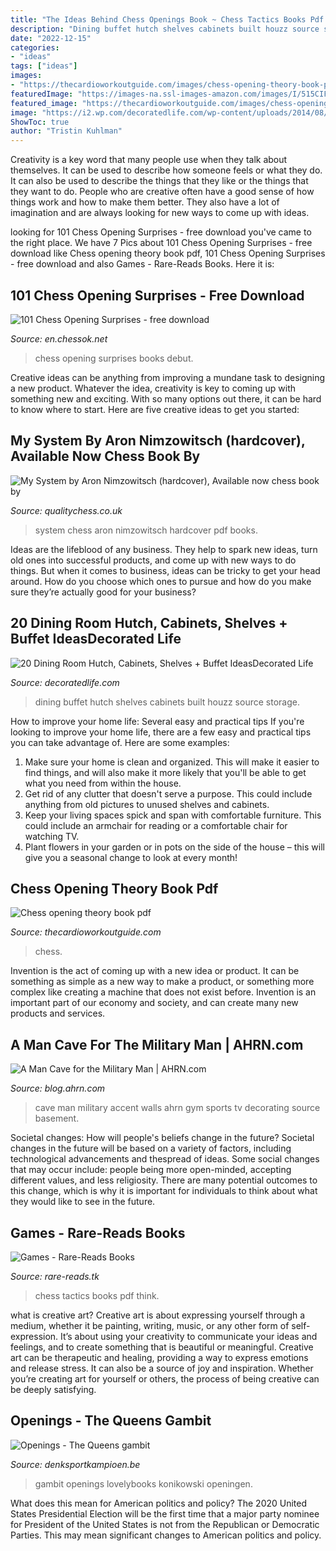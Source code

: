 ```yaml
---
title: "The Ideas Behind Chess Openings Book ~ Chess Tactics Books Pdf Think"
description: "Dining buffet hutch shelves cabinets built houzz source storage"
date: "2022-12-15"
categories:
- "ideas"
tags: ["ideas"]
images:
- "https://thecardioworkoutguide.com/images/chess-opening-theory-book-pdf-4.jpg"
featuredImage: "https://images-na.ssl-images-amazon.com/images/I/515CIFEMWcL._SX339_BO1,204,203,200_.jpg"
featured_image: "https://thecardioworkoutguide.com/images/chess-opening-theory-book-pdf-4.jpg"
image: "https://i2.wp.com/decoratedlife.com/wp-content/uploads/2014/08/5286c801285e5902d83db8286e8f3bb0.jpg?resize=340%2C500&amp;ssl=1"
ShowToc: true
author: "Tristin Kuhlman"
---
```



Creativity is a key word that many people use when they talk about themselves. It can be used to describe how someone feels or what they do. It can also be used to describe the things that they like or the things that they want to do. People who are creative often have a good sense of how things work and how to make them better. They also have a lot of imagination and are always looking for new ways to come up with ideas.

	

		
looking for 101 Chess Opening Surprises - free download you've came to the right place. We have 7 Pics about 101 Chess Opening Surprises - free download like Chess opening theory book pdf, 101 Chess Opening Surprises - free download and also Games - Rare-Reads Books. Here it is:
		
    
## 101 Chess Opening Surprises - Free Download

<img loading=lazy src="https://en.chessok.net/uploads/posts/2015-01/1421970243_101-chess-opening-surprises.jpg" onerror="this.onerror=null;this.src='https://tse2.mm.bing.net/th?id=OIP.fs9i0EUZxhQ-p73fQYl-nAHaKn&amp;pid=15.1';" alt="101 Chess Opening Surprises - free download">

_Source: en.chessok.net_

>chess opening surprises books debut. 

	

Creative ideas can be anything from improving a mundane task to designing a new product. Whatever the idea, creativity is key to coming up with something new and exciting. With so many options out there, it can be hard to know where to start. Here are five creative ideas to get you started:

    
## My System By Aron Nimzowitsch (hardcover), Available Now Chess Book By

<img loading=lazy src="https://www.qualitychess.co.uk/productimages/display/SS-image-2012-02-01-4f296fe635d8e.jpg" onerror="this.onerror=null;this.src='https://tse3.mm.bing.net/th?id=OIP.XtMMHP6d5c8n3bg_Qtu-GAHaKy&amp;pid=15.1';" alt="My System by Aron Nimzowitsch (hardcover), Available now chess book by">

_Source: qualitychess.co.uk_

>system chess aron nimzowitsch hardcover pdf books. 

	

Ideas are the lifeblood of any business. They help to spark new ideas, turn old ones into successful products, and come up with new ways to do things. But when it comes to business, ideas can be tricky to get your head around. How do you choose which ones to pursue and how do you make sure they’re actually good for your business?

    
## 20 Dining Room Hutch, Cabinets, Shelves + Buffet IdeasDecorated Life

<img loading=lazy src="https://i2.wp.com/decoratedlife.com/wp-content/uploads/2014/08/5286c801285e5902d83db8286e8f3bb0.jpg?resize=340%2C500&amp;ssl=1" onerror="this.onerror=null;this.src='https://tse2.mm.bing.net/th?id=OIP.ZdfCpIHdZlE7z_e1QY3PrgAAAA&amp;pid=15.1';" alt="20 Dining Room Hutch, Cabinets, Shelves + Buffet IdeasDecorated Life">

_Source: decoratedlife.com_

>dining buffet hutch shelves cabinets built houzz source storage. 

	

How to improve your home life: Several easy and practical tips
If you're looking to improve your home life, there are a few easy and practical tips you can take advantage of. Here are some examples:
1. Make sure your home is clean and organized. This will make it easier to find things, and will also make it more likely that you'll be able to get what you need from within the house.
2. Get rid of any clutter that doesn't serve a purpose. This could include anything from old pictures to unused shelves and cabinets.
3. Keep your living spaces spick and span with comfortable furniture. This could include an armchair for reading or a comfortable chair for watching TV. 
4. Plant flowers in your garden or in pots on the side of the house – this will give you a seasonal change to look at every month! 

    
## Chess Opening Theory Book Pdf

<img loading=lazy src="https://thecardioworkoutguide.com/images/chess-opening-theory-book-pdf-4.jpg" onerror="this.onerror=null;this.src='https://tse3.mm.bing.net/th?id=OIP.OafkDXFJy1elKlQHctEL4wAAAA&amp;pid=15.1';" alt="Chess opening theory book pdf">

_Source: thecardioworkoutguide.com_

>chess. 

	

Invention is the act of coming up with a new idea or product. It can be something as simple as a new way to make a product, or something more complex like creating a machine that does not exist before. Invention is an important part of our economy and society, and can create many new products and services.

    
## A Man Cave For The Military Man | AHRN.com

<img loading=lazy src="http://blog.ahrn.com/wp-content/uploads/2014/05/5.-Colored-wall-Leopard-filmsUSA1.jpg" onerror="this.onerror=null;this.src='https://tse4.mm.bing.net/th?id=OIP.2Gw-Zj3VMpyHwXIC7UIRUQHaE7&amp;pid=15.1';" alt="A Man Cave for the Military Man | AHRN.com">

_Source: blog.ahrn.com_

>cave man military accent walls ahrn gym sports tv decorating source basement. 

	

Societal changes: How will people's beliefs change in the future?
Societal changes in the future will be based on a variety of factors, including technological advancements and thespread of ideas. Some social changes that may occur include: people being more open-minded, accepting different values, and less religiosity. There are many potential outcomes to this change, which is why it is important for individuals to think about what they would like to see in the future.

    
## Games - Rare-Reads Books

<img loading=lazy src="https://images-na.ssl-images-amazon.com/images/I/515CIFEMWcL._SX339_BO1,204,203,200_.jpg" onerror="this.onerror=null;this.src='https://tse3.mm.bing.net/th?id=OIP.nSPoFmd71zBi_6et8hpUlQAAAA&amp;pid=15.1';" alt="Games - Rare-Reads Books">

_Source: rare-reads.tk_

>chess tactics books pdf think. 

	

what is creative art?
Creative art is about expressing yourself through a medium, whether it be painting, writing, music, or any other form of self-expression. It’s about using your creativity to communicate your ideas and feelings, and to create something that is beautiful or meaningful.
Creative art can be therapeutic and healing, providing a way to express emotions and release stress. It can also be a source of joy and inspiration. Whether you’re creating art for yourself or others, the process of being creative can be deeply satisfying.

    
## Openings - The Queens Gambit

<img loading=lazy src="https://www.denksportkampioen.be/uploads/4/0/2/7/40273869/s859343698545713665_p5062_i1_w400.jpeg" onerror="this.onerror=null;this.src='https://tse2.mm.bing.net/th?id=OIP.oD6ZREQcqtQkUKHk5iu5_AAAAA&amp;pid=15.1';" alt="Openings - The Queens gambit">

_Source: denksportkampioen.be_

>gambit openings lovelybooks konikowski openingen. 

	

What does this mean for American politics and policy?
The 2020 United States Presidential Election will be the first time that a major party nominee for President of the United States is not from the Republican or Democratic Parties. This may mean significant changes to American politics and policy.

